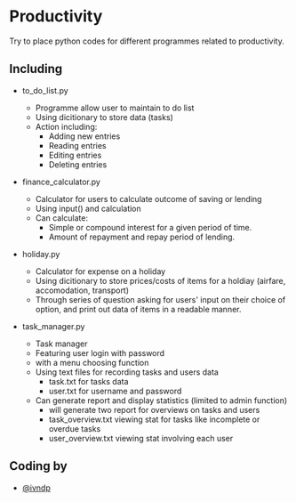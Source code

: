 
# Productivity

Try to place python codes for different programmes related to productivity.



## Including

- to_do_list.py
    - Programme allow user to maintain to do list
    - Using dicitionary to store data (tasks)
    - Action including:
        - Adding new entries
        - Reading entries
        - Editing entries
        - Deleting entries


- finance_calculator.py
    - Calculator for users to calculate outcome of saving or lending
    - Using input() and calculation
    - Can calculate:
        - Simple or compound interest for a given period of time.
        - Amount of repayment and repay period of lending.

- holiday.py
    - Calculator for expense on a holiday
    - Using dicitionary to store prices/costs of items for a holdiay (airfare, accomodation, transport)
    - Through series of question asking for users' input on their choice of option, and print out data of items in a readable manner.

- task_manager.py
    - Task manager
    - Featuring user login with password
    - with a menu choosing function
    - Using text files for recording tasks and users data
        - task.txt for tasks data
        - user.txt for username and password
    - Can generate report and display statistics (limited to admin function)
        - will generate two report for overviews on tasks and users
        - task_overview.txt viewing stat for tasks like incomplete or overdue tasks
        - user_overview.txt viewing stat involving each user


## Coding by

- [@ivndp](https://www.github.com/ivndp)
